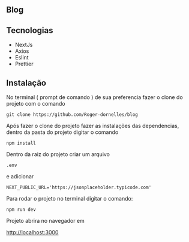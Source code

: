 
## Blog

## Tecnologias

- NextJs
- Axios
- Eslint
- Prettier


## Instalação

No terminal ( prompt de comando ) de sua preferencia fazer o clone do projeto com o comando 
```
git clone https://github.com/Roger-dornelles/blog 
```

Após fazer o clone do projeto fazer as instalações das dependencias, dentro da pasta do projeto digitar o comando 
``` 
npm install 
```

Dentro da raiz do projeto criar um arquivo 
```
.env 
```
e adicionar

```
NEXT_PUBLIC_URL='https://jsonplaceholder.typicode.com'
```

Para rodar o projeto no terminal digitar o comando:

```
npm run dev
```

Projeto abrira no navegador em

[http://localhost:3000](http://localhost:3000) 
